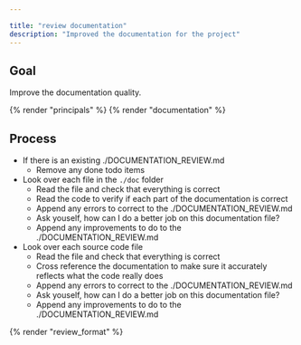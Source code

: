 ```yaml
---

title: "review documentation"
description: "Improved the documentation for the project"
---
```


## Goal

Improve the documentation quality.

{% render "principals" %}
{% render "documentation" %}

## Process

- If there is an existing ./DOCUMENTATION_REVIEW.md
  - Remove any done todo items
- Look over each file in the `./doc` folder
  - Read the file and check that everything is correct
  - Read the code to verify if each part of the documentation is correct
  - Append any errors to correct to the ./DOCUMENTATION_REVIEW.md
  - Ask youself, how can I do a better job on this documentation file?
  - Append any improvements to do to the ./DOCUMENTATION_REVIEW.md
- Look over each source code file
  - Read the file and check that everything is correct
  - Cross reference the documentation to make sure it accurately reflects what the code really does
  - Append any errors to correct to the ./DOCUMENTATION_REVIEW.md
  - Ask youself, how can I do a better job on this documentation file?
  - Append any improvements to do to the ./DOCUMENTATION_REVIEW.md

{% render "review_format" %}
